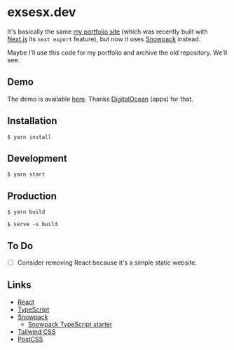 # exsesx.dev

It's basically the same [my portfolio site](https://github.com/exsesx/exsesx.github.io) (which was recently built with [Next.js]() its `next export` feature), but now it uses [Snowpack](https://www.snowpack.dev/) instead.

Maybe I'll use this code for my portfolio and archive the old repository. We'll see.

## Demo

The demo is available [here](https://snowpack-demo-aoc5e.ondigitalocean.app/). Thanks [DigitalOcean](https://www.digitalocean.com/) (apps) for that.

## Installation

```shell
$ yarn install
```

## Development

```shell
$ yarn start
```

## Production

```shell
$ yarn build

$ serve -s build
```

## To Do

- [ ] Consider removing React because it's a simple static website.

## Links

- [React](https://reactjs.org/)
- [TypeScript](https://www.typescriptlang.org/)
- [Snowpack](https://www.snowpack.dev/)
  - [Snowpack TypeScript starter](https://github.com/snowpackjs/snowpack/tree/main/create-snowpack-app/app-template-react-typescript)
- [Tailwind CSS](https://tailwindcss.com/)
- [PostCSS](https://postcss.org/)
